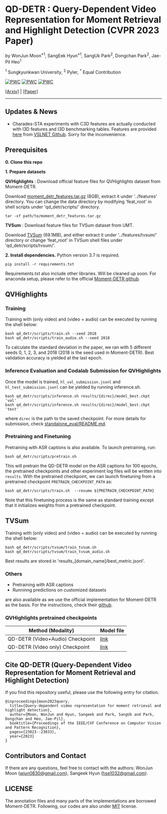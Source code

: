 # QD-DETR : Query-Dependent Video Representation for Moment Retrieval and Highlight Detection (CVPR 2023 Paper)
by 
WonJun Moon<sup>*1</sup>, SangEek Hyun<sup>*1</sup>, SangUk Park<sup>2</sup>, Dongchan Park<sup>2</sup>, Jae-Pil Heo<sup>1</sup>

<sup>1</sup> Sungkyunkwan University, <sup>2</sup> Pyler, <sup>*</sup> Equal Contribution

	
[![PWC](https://img.shields.io/endpoint.svg?url=https://paperswithcode.com/badge/query-dependent-video-representation-for/moment-retrieval-on-charades-sta)](https://paperswithcode.com/sota/moment-retrieval-on-charades-sta?p=query-dependent-video-representation-for)
[![PWC](https://img.shields.io/endpoint.svg?url=https://paperswithcode.com/badge/query-dependent-video-representation-for/moment-retrieval-on-qvhighlights)](https://paperswithcode.com/sota/moment-retrieval-on-qvhighlights?p=query-dependent-video-representation-for)
[![PWC](https://img.shields.io/endpoint.svg?url=https://paperswithcode.com/badge/query-dependent-video-representation-for/highlight-detection-on-tvsum)](https://paperswithcode.com/sota/highlight-detection-on-tvsum?p=query-dependent-video-representation-for)

[[Arxiv](https://arxiv.org/abs/2303.13874)] | [[Paper](https://openaccess.thecvf.com/content/CVPR2023/papers/Moon_Query-Dependent_Video_Representation_for_Moment_Retrieval_and_Highlight_Detection_CVPR_2023_paper.pdf)]

----------
## Updates & News 
* Charades-STA experiments with C3D features are actually conducted with I3D features and I3D benchmarking tables.
Features are provided [here](https://app.box.com/s/h0sxa5klco6qve5ahnz50ly2nksmuedw) from [VSLNET Github](https://github.com/26hzhang/VSLNet/tree/master).
Sorry for the inconvenience.

## Prerequisites
<b>0. Clone this repo</b>

<b>1. Prepare datasets</b>

<b>QVHighlights</b> : Download official feature files for QVHighlights dataset from Moment-DETR. 

Download [moment_detr_features.tar.gz](https://drive.google.com/file/d/1Hiln02F1NEpoW8-iPZurRyi-47-W2_B9/view?usp=sharing) (8GB), 
extract it under '../features' directory.
You can change the data directory by modifying 'feat_root' in shell scripts under 'qd_detr/scripts/' directory.
```
tar -xf path/to/moment_detr_features.tar.gz
```


<b>TVSum</b> : Download feature files for TVSum dataset from UMT.

Download [TVSum](https://connectpolyu-my.sharepoint.com/personal/21039533r_connect_polyu_hk/_layouts/15/onedrive.aspx?id=%2Fpersonal%2F21039533r%5Fconnect%5Fpolyu%5Fhk%2FDocuments%2FZoo%2FReleases%2FUMT%2Ftvsum%2Dec05ad4e%2Ezip&parent=%2Fpersonal%2F21039533r%5Fconnect%5Fpolyu%5Fhk%2FDocuments%2FZoo%2FReleases%2FUMT&ga=1) (69.1MB),
and either extract it under '../features/tvsum/' directory or change 'feat_root' in TVSum shell files under 'qd_detr/scripts/tvsum/'.


<b>2. Install dependencies.</b>
Python version 3.7 is required.
```
pip install -r requirements.txt
```
Requirements.txt also include other libraries. Will be cleaned up soon.
For anaconda setup, please refer to the official [Moment-DETR github](https://github.com/jayleicn/moment_detr).

## QVHighlights

### Training
Training with (only video) and (video + audio) can be executed by running the shell below:
```
bash qd_detr/scripts/train.sh --seed 2018
bash qd_detr/scripts/train_audio.sh --seed 2018
```
To calculate the standard deviation in the paper, we ran with 5 different seeds 0, 1, 2, 3, and 2018 (2018 is the seed used in Moment-DETR).
Best validation accuracy is yielded at the last epoch. 

### Inference Evaluation and Codalab Submission for QVHighlights
Once the model is trained, `hl_val_submission.jsonl` and `hl_test_submission.jsonl` can be yielded by running inference.sh.
```
bash qd_detr/scripts/inference.sh results/{direc}/model_best.ckpt 'val'
bash qd_detr/scripts/inference.sh results/{direc}/model_best.ckpt 'test'
```
where `direc` is the path to the saved checkpoint.
For more details for submission, check [standalone_eval/README.md](standalone_eval/README.md).


### Pretraining and Finetuning
Pretraining with ASR captions is also available.
To launch pretraining, run:
```
bash qd_detr/scripts/pretrain.sh 
```  
This will pretrain the QD-DETR model on the ASR captions for 100 epochs, the pretrained checkpoints and other experiment log files will be written into `results`. 
With the pretrained checkpoint, we can launch finetuning from a pretrained checkpoint `PRETRAIN_CHECKPOINT_PATH` as:
```
bash qd_detr/scripts/train.sh  --resume ${PRETRAIN_CHECKPOINT_PATH}
```
Note that this finetuning process is the same as standard training except that it initializes weights from a pretrained checkpoint. 

## TVSum
Training with (only video) and (video + audio) can be executed by running the shell below:
```
bash qd_detr/scripts/tvsum/train_tvsum.sh 
bash qd_detr/scripts/tvsum/train_tvsum_audio.sh 
```
Best results are stored in 'results_[domain_name]/best_metric.jsonl'.



### Others
- Pretraining with ASR captions
- Runninng predictions on customized datasets

are also available as we use the official implementation for Moment-DETR as the basis. 
For the instructions, check their [github](https://github.com/jayleicn/moment_detr).


### QVHighlights pretrained checkpoints
 Method (Modality) | Model file
 -- | -- 
QD-DETR (Video+Audio) Checkpoint | [link](https://www.dropbox.com/s/hsc7jk21ppqasjt/videoaudio.ckpt?dl=0)
QD-DETR (Video only) Checkpoint | [link](https://www.dropbox.com/s/yygwyljw8514d9r/videoonly.ckpt?dl=0)
 
##  Cite QD-DETR (Query-Dependent Video Representation for Moment Retrieval and Highlight Detection)

If you find this repository useful, please use the following entry for citation.
```
@inproceedings{moon2023query,
  title={Query-dependent video representation for moment retrieval and highlight detection},
  author={Moon, WonJun and Hyun, Sangeek and Park, SangUk and Park, Dongchan and Heo, Jae-Pil},
  booktitle={Proceedings of the IEEE/CVF Conference on Computer Vision and Pattern Recognition},
  pages={23023--23033},
  year={2023}
}
```

## Contributors and Contact

If there are any questions, feel free to contact with the authors: WonJun Moon (wjun0830@gmail.com), Sangeek Hyun (hse1032@gmail.com).


## LICENSE
The annotation files and many parts of the implementations are borrowed Moment-DETR.
Following, our codes are also under [MIT](https://opensource.org/licenses/MIT) license.
 
